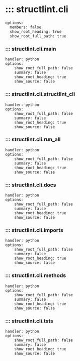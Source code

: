 # ::: structlint.cli
    options:
      members: false
      show_root_heading: true
      show_root_full_path: true

### ::: structlint.cli.main
    handler: python
    options:
        show_root_full_path: false
        summary: false
        show_root_heading: true
        show_source: false

### ::: structlint.cli.structlint_cli
    handler: python
    options:
        show_root_full_path: false
        summary: false
        show_root_heading: true
        show_source: false

### ::: structlint.cli.run_all
    handler: python
    options:
        show_root_full_path: false
        summary: false
        show_root_heading: true
        show_source: false

### ::: structlint.cli.docs
    handler: python
    options:
        show_root_full_path: false
        summary: false
        show_root_heading: true
        show_source: false

### ::: structlint.cli.imports
    handler: python
    options:
        show_root_full_path: false
        summary: false
        show_root_heading: true
        show_source: false

### ::: structlint.cli.methods
    handler: python
    options:
        show_root_full_path: false
        summary: false
        show_root_heading: true
        show_source: false

### ::: structlint.cli.tsts
    handler: python
    options:
        show_root_full_path: false
        summary: false
        show_root_heading: true
        show_source: false
